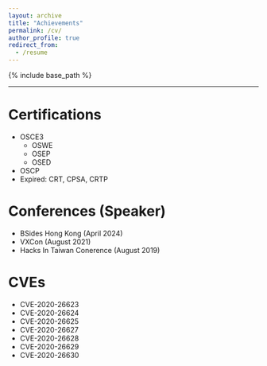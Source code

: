 ```yaml
---
layout: archive
title: "Achievements"
permalink: /cv/
author_profile: true
redirect_from:
  - /resume
---
```


{% include base_path %}

---

Certifications
======
* OSCE3
  * OSWE
  * OSEP
  * OSED
* OSCP
* Expired: CRT, CPSA, CRTP  
   
Conferences (Speaker)
======
* BSides Hong Kong (April 2024)
* VXCon (August 2021)
* Hacks In Taiwan Conerence (August 2019)
  
    
CVEs
======
* CVE-2020-26623
* CVE-2020-26624
* CVE-2020-26625
* CVE-2020-26627
* CVE-2020-26628
* CVE-2020-26629
* CVE-2020-26630
